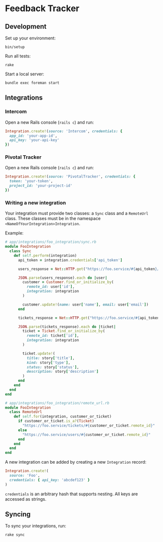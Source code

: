 # Feedback Tracker

## Development

Set up your environment:

    bin/setup

Run all tests:

    rake

Start a local server:

    bundle exec foreman start

## Integrations

### Intercom

Open a new Rails console (`rails c`) and run:

```ruby
Integration.create!(source: 'Intercom', credentials: {
  app_id: 'your-app-id',
  api_key: 'your-api-key'
})
```

### Pivotal Tracker

Open a new Rails console (`rails c`) and run:

```ruby
Integration.create!(source: 'PivotalTracker', credentials: {
  token: 'your-token',
  project_id: 'your-project-id'
})
```

### Writing a new integration

Your integration must provide two classes: a `Sync` class and a `RemoteUrl` class. These classes must be in the namespace `<NameOfYourIntegration>Integration`.

Example:

```ruby
# app/integrations/foo_integration/sync.rb
module FooIntegration
  class Sync
    def self.perform(integration)
      api_token = integration.credentials['api_token']

      users_response = Net::HTTP.get("https://foo.service/#{api_token}/users")

      JSON.parse(users_response).each do |user|
        customer = Customer.find_or_initialize_by(
          remote_id: user['id'],
          integration: integration
        )

        customer.update!(name: user['name'], email: user['email'])
      end

      tickets_response = Net::HTTP.get("https://foo.service/#{api_token}/tickets")

      JSON.parse(tickets_response).each do |ticket|
        ticket = Ticket.find_or_initialize_by(
          remote_id: ticket['id'],
          integration: integration
        )

        ticket.update!(
          title: story['title'],
          kind: story['type'],
          status: story['status'],
          description: story['description']
        )
      end
    end
  end
end

# app/integrations/foo_integration/remote_url.rb
module FooIntegration
  class RemoteUrl
    def self.for(integration, customer_or_ticket)
      if customer_or_ticket.is_a?(Ticket)
        "https://foo.service/tickets/#{customer_or_ticket.remote_id}"
      else
        "https://foo.service/users/#{customer_or_ticket.remote_id}"
      end
    end
  end
end
```

A new integration can be added by creating a new `Integration` record:

```ruby
Integration.create!(
  source: 'Foo',
  credentials: { api_key: 'abcdef123' }
)
```

`credentials` is an arbitrary hash that supports nesting. All keys are accessed as strings.

## Syncing

To sync your integrations, run:

    rake sync
